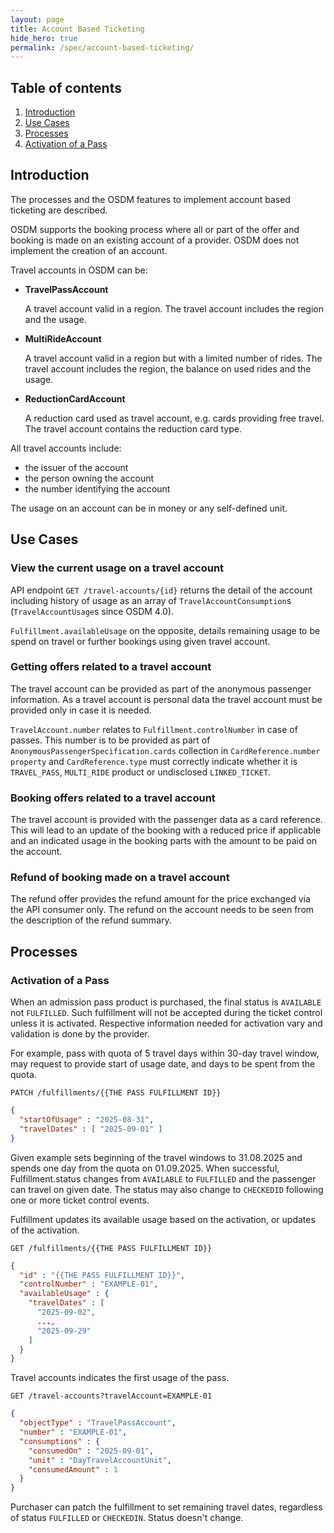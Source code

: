 ```yaml
---
layout: page
title: Account Based Ticketing
hide_hero: true
permalink: /spec/account-based-ticketing/
---
```


## Table of contents

1. [Introduction](#introduction)
2. [Use Cases](#usecases)
3. [Processes](#processes)
4. [Activation of a Pass](#pass-activation)

## Introduction <a name="introduction">

The processes and the OSDM features to implement account based ticketing are
described.

OSDM supports the booking process where all or part of the offer and booking is
made on an existing account of a provider. OSDM does not implement the creation
of an account.

Travel accounts in OSDM can be:

- **TravelPassAccount**

  A travel account valid in a region. The travel account includes the region and
  the usage.

- **MultiRideAccount**

  A travel account valid in a region but with a limited number of rides. The
  travel account includes the region, the balance on used rides and the usage.

- **ReductionCardAccount**

  A reduction card used as travel account, e.g. cards providing free travel. The
  travel account contains the reduction card type.

All travel accounts include:

- the issuer of the account
- the person owning the account
- the number identifying the account

The usage on an account can be in money or any self-defined unit.

## Use Cases <a name="usecases">

### View the current usage on a travel account

API endpoint `GET /travel-accounts/{id}` returns the detail of the account
including history of usage as an array of `TravelAccountConsumption`s
(`TravelAccountUsage`s since OSDM 4.0).

`Fulfillment.availableUsage` on the opposite, details remaining usage to be
spend on travel or further bookings using given travel account.

### Getting offers related to a travel account

The travel account can be provided as part of the anonymous passenger
information. As a travel account is personal data the travel account must be
provided only in case it is needed.

`TravelAccount.number` relates to `Fulfillment.controlNumber` in case of passes.
This number is to be provided as part of `AnonymousPassengerSpecification.cards`
collection in `CardReference.number property` and `CardReference.type` must
correctly indicate whether it is `TRAVEL_PASS`, `MULTI_RIDE` product or
undisclosed `LINKED_TICKET`.

### Booking offers related to a travel account

The travel account is provided with the passenger data as a card reference. This
will lead to an update of the booking with a reduced price if applicable and an
indicated usage in the booking parts with the amount to be paid on the account.

### Refund of booking made on a travel account

The refund offer provides the refund amount for the price exchanged via the API
consumer only. The refund on the account needs to be seen from the description
of the refund summary.

## Processes <a name="processes">

### Activation of a Pass <a name="pass-activation">

When an admission pass product is purchased, the final status is `AVAILABLE` not
`FULFILLED`. Such fulfillment will not be accepted during the ticket control
unless it is activated. Respective information needed for activation vary and
validation is done by the provider.

For example, pass with quota of 5 travel days within 30-day travel window, may
request to provide start of usage date, and days to be spent from the quota.

`PATCH /fulfillments/{{THE PASS FULFILLMENT ID}}`

```json
{
  "startOfUsage" : "2025-08-31",
  "travelDates" : [ "2025-09-01" ]
}
```

Given example sets beginning of the travel windows to 31.08.2025 and spends one
day from the quota on 01.09.2025. When successful, Fulfillment.status changes
from `AVAILABLE` to `FULFILLED` and the passenger can travel on given date. The
status may also change to `CHECKEDID` following one or more ticket control
events.

Fulfillment updates its available usage based on the activation, or updates of
the activation.

`GET /fulfillments/{{THE PASS FULFILLMENT ID}}`

```json
{
  "id" : "{{THE PASS FULFILLMENT ID}}",
  "controlNumber" : "EXAMPLE-01",
  "availableUsage" : {
    "travelDates" : [
      "2025-09-02",
      ...,
      "2025-09-29"
    ]
  }
}
```

Travel accounts indicates the first usage of the pass.

`GET /travel-accounts?travelAccount=EXAMPLE-01`

```json
{
  "objectType" : "TravelPassAccount",
  "number" : "EXAMPLE-01",
  "consumptions" : {
    "consumedOn" : "2025-09-01",
    "unit" : "DayTravelAccountUnit",
    "consumedAmount" : 1
  }
}
```

Purchaser can patch the fulfillment to set remaining travel dates, regardless of
status `FULFILLED` or `CHECKEDIN`. Status doesn't change.
